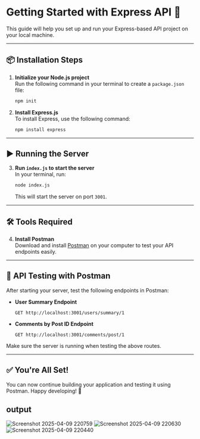 
# Getting Started with Express API 🚀

This guide will help you set up and run your Express-based API project on your local machine.

---

## 📦 Installation Steps

1. **Initialize your Node.js project**  
   Run the following command in your terminal to create a `package.json` file:
   ```bash
   npm init
   ```

2. **Install Express.js**  
   To install Express, use the following command:
   ```bash
   npm install express
   ```

---

## ▶️ Running the Server

3. **Run `index.js` to start the server**  
   In your terminal, run:
   ```bash
   node index.js
   ```  
   This will start the server on port `3001`.

---

## 🛠️ Tools Required

4. **Install Postman**  
   Download and install [Postman](https://www.postman.com/downloads/) on your computer to test your API endpoints easily.

---

## 🔗 API Testing with Postman

After starting your server, test the following endpoints in Postman:

- **User Summary Endpoint**
  ```http
  GET http://localhost:3001/users/summary/1
  ```

- **Comments by Post ID Endpoint**
  ```http
  GET http://localhost:3001/comments/post/1
  ```

Make sure the server is running when testing the above routes.

---

## ✅ You're All Set!

You can now continue building your application and testing it using Postman. Happy developing! 🎉

## output
![Screenshot 2025-04-09 220759](https://github.com/user-attachments/assets/20dffea7-453d-4d0b-8668-e249b2e66724)
![Screenshot 2025-04-09 220630](https://github.com/user-attachments/assets/afe3671e-7b72-4440-8f74-1eaef5d1d410)
![Screenshot 2025-04-09 220440](https://github.com/user-attachments/assets/bbf3f2ee-313a-4d32-95d9-b565e260638c)

